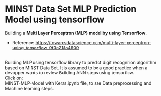 # MINST Data Set MLP Prediction Model using tensorflow  
Building a **Multi Layer Perceptron (MLP) model by using Tensorflow**.<br/> 
- Reference: https://towardsdatascience.com/multi-layer-perceptron-using-tensorflow-9f3e218a4809
<br/>
Building MLP using tensorflow library to predict digit recognition algorithm based on MINST Data Set. It is assumed to be a 
good practice when a devopper wants to review Building ANN steps using tensorflow.
<br/>
Click on:<br/> 
MINST-MLP-Model with Keras.ipynb file, to see Data preprocessing and Machine learning steps. 
<br/>

